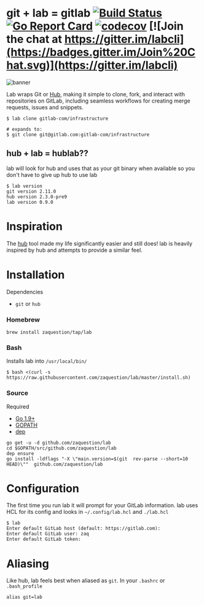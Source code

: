 # git + lab = gitlab [![Build Status](https://travis-ci.org/zaquestion/lab.svg?branch=master)](https://travis-ci.org/zaquestion/lab) [![Go Report Card](https://goreportcard.com/badge/github.com/zaquestion/lab)](https://goreportcard.com/report/github.com/zaquestion/lab) [![codecov](https://codecov.io/gh/zaquestion/lab/branch/master/graph/badge.svg)](https://codecov.io/gh/zaquestion/lab) [![Join the chat at https://gitter.im/labcli](https://badges.gitter.im/Join%20Chat.svg)](https://gitter.im/labcli)

![banner](https://user-images.githubusercontent.com/2358914/34196973-420d389a-e519-11e7-92e6-3a1486d6b280.png)

Lab wraps Git or [Hub](https://github.com/github/hub), making it simple to clone, fork, and interact with repositories on GitLab, including seamless workflows for creating merge requests, issues and snippets.

```
$ lab clone gitlab-com/infrastructure

# expands to:
$ git clone git@gitlab.com:gitlab-com/infrastructure
```

## hub + lab = hublab??

lab will look for hub and uses that as your git binary when available so you don't have to give up hub to use lab
```
$ lab version
git version 2.11.0
hub version 2.3.0-pre9
lab version 0.9.0
```

# Inspiration

The [hub](https://github.com/github/hub) tool made my life significantly easier and still does! lab is heavily inspired by hub and attempts to provide a similar feel.

# Installation

Dependencies

* `git` or `hub`

### Homebrew
```
brew install zaquestion/tap/lab
```

### Bash

Installs lab into `/usr/local/bin/`
```
$ bash <(curl -s https://raw.githubusercontent.com/zaquestion/lab/master/install.sh)
```

### Source

Required
* [Go 1.9+](https://golang.org/doc/install)
* [GOPATH](https://golang.org/doc/code.html#GOPATH)
* [dep](https://github.com/golang/dep)
```
go get -u -d github.com/zaquestion/lab
cd $GOPATH/src/github.com/zaquestion/lab
dep ensure
go install -ldflags "-X \"main.version=$(git  rev-parse --short=10 HEAD)\""  github.com/zaquestion/lab
```

# Configuration

The first time you run lab it will prompt for your GitLab information. lab uses HCL for its config and looks in `~/.config/lab.hcl` and `./lab.hcl`
```
$ lab
Enter default GitLab host (default: https://gitlab.com):
Enter default GitLab user: zaq
Enter default GitLab token:
```

# Aliasing

Like hub, lab feels best when aliased as `git`. In your `.bashrc` or `.bash_profile`
```
alias git=lab
```
